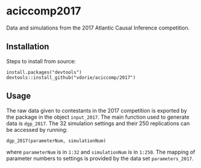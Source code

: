 aciccomp2017
============

Data and simulations from the 2017 Atlantic Causal Inference competition.

## Installation

Steps to install from source:

    install.packages("devtools")
    devtools::install_github("vdorie/aciccomp/2017")

## Usage

The raw data given to contestants in the 2017 competition is exported by the package in the object `input_2017`. The main function used to generate data is `dgp_2017`. The 32 simulation settings and their 250 replications can be accessed by running:

    dgp_2017(parameterNum, simulationNum)

where `parameterNum` is in `1:32` and `simulationNum` is in `1:250`. The mapping of parameter numbers to settings is provided by the data set `parameters_2017`.
